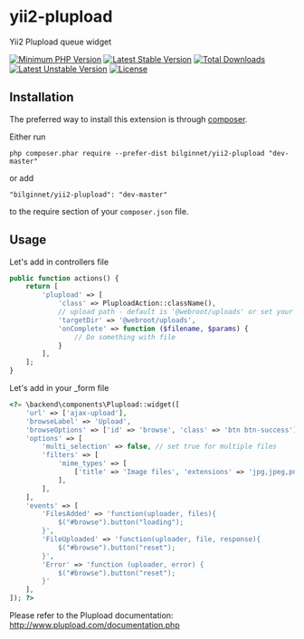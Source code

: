 # yii2-plupload
Yii2 Plupload queue widget

[![Minimum PHP Version](http://img.shields.io/badge/php-%3E%3D%205.4-8892BF.svg)](https://php.net/)
[![Latest Stable Version](https://poser.pugx.org/bilginnet/yii2-plupload/v/stable)](https://packagist.org/packages/bilginnet/yii2-plupload)
[![Total Downloads](https://poser.pugx.org/bilginnet/yii2-plupload/downloads)](https://packagist.org/packages/bilginnet/yii2-plupload)
[![Latest Unstable Version](https://poser.pugx.org/bilginnet/yii2-plupload/v/unstable)](https://packagist.org/packages/bilginnet/yii2-plupload)
[![License](https://poser.pugx.org/bilginnet/yii2-plupload/license)](https://packagist.org/packages/bilginnet/yii2-parpluploadser)

Installation
------------

The preferred way to install this extension is through [composer](http://getcomposer.org/download/).

Either run

```
php composer.phar require --prefer-dist bilginnet/yii2-plupload "dev-master"
```

or add

```
"bilginnet/yii2-plupload": "dev-master"
```
to the require section of your `composer.json` file.


Usage
-----

Let's add in controllers file
````php
public function actions() {
    return [
        'plupload' => [
            'class' => PluploadAction::className(),
            // upload path - default is '@webroot/uploads' or set your path sample: '@yourpath'
            'targetDir' => '@webroot/uploads',
            'onComplete' => function ($filename, $params) {
                // Do something with file
            }
        ],
    ];
}
````

Let's add in your _form file
````php
<?= \backend\components\Plupload::widget([
    'url' => ['ajax-upload'],
    'browseLabel' => 'Upload',
    'browseOptions' => ['id' => 'browse', 'class' => 'btn btn-success'],
    'options' => [
        'multi_selection' => false, // set true for multiple files
        'filters' => [
            'mime_types' => [
                ['title' => 'Image files', 'extensions' => 'jpg,jpeg,png,gif'],                
            ],
        ],
    ],
    'events' => [
        'FilesAdded' => 'function(uploader, files){                            
            $("#browse").button("loading");
        }',
        'FileUploaded' => 'function(uploader, file, response){
            $("#browse").button("reset");
        }',
        'Error' => 'function (uploader, error) {                            
            $("#browse").button("reset");
        }'
    ],
]); ?>
````

Please refer to the Plupload documentation: http://www.plupload.com/documentation.php
